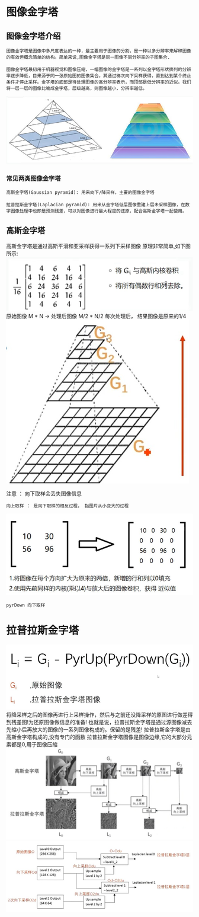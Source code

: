 # 图像金字塔
## 图像金字塔介绍
    图像金字塔是图像中多尺度表达的一种，最主要用于图像的分割，是一种以多分辨率来解释图像的有效但概念简单的结构。简单来说,图像金字塔是同一图像不同分辨率的子图集合.

    图像金字塔最初用于机器视觉和图像压缩，一幅图像的金字塔是一系列以金字塔形状排列的分辨率逐步降低，目来源于同一张原始图的图像集合。其通过梯次向下采样获得，直到达到某个终止条件才停止采样。金字塔的底部是待处理图像的高分辨率表示，而顶部是低分辨率的近似。我们将一层一层的图像比喻成金字塔，层级越高，则图像越小，分辨率越低。
![这是图片](./img/金字塔.jpg "Magic Gardens")

### 常见两类图像金字塔

    高斯金字塔(Gaussian pyramid): 用来向下/降采样，主要的图像金字塔

    拉普拉斯金字塔(Laplacian pyramid): 用来从金字塔低层图像重建上层未采样图像，在数字图像处理中也即是预测残差，可以对图像进行最大程度的还原，配合高斯金字塔一起使用。

## 高斯金字塔
高斯金字塔是通过高斯平滑和亚采样获得一系列下采样图像
原理非常简单,如下图所示:
![这是图片](./img/高斯金字塔1.jpg "Magic Gardens")
原始图像 M * N -> 处理后图像 M/2 * N/2
每次处理后， 结果图像是原来的1/4
![这是图片](./img/高斯金字塔2.jpg "Magic Gardens")

注意 ： 向下取样会丢失图像信息

    向上取样 ： 是向下取样的相反过程， 指图片从小变大的过程
![这是图片](./img/高斯金字塔3.jpg "Magic Gardens")

    pyrDown 向下取样

# 拉普拉斯金字塔
![这是图片](./img/拉普拉斯金字塔1.jpg "Magic Gardens")
将降采样之后的图像再进行上采样操作，然后与之前还没降采样的原图进行做差得到残差图!为还原图像做信息的准备!
也就是说，拉普拉斯金字塔是通过源图像减去先缩小后再放大的图像的一系列图像构成的。保留的是残差!
拉普拉斯金字塔是由高斯金字塔构成的,没有专门的函数
拉普拉斯金字塔图像是图像边缘,它的大部分元素都是0,用于图像压缩
![这是图片](./img/拉普拉斯金字塔2.jpg "Magic Gardens")
![这是图片](./img/拉普拉斯金字塔3.jpg "Magic Gardens")